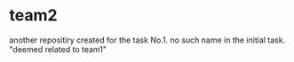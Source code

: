 # team2
another repositiry created for the task No.1. no such name in the initial task. "deemed related to team1"
